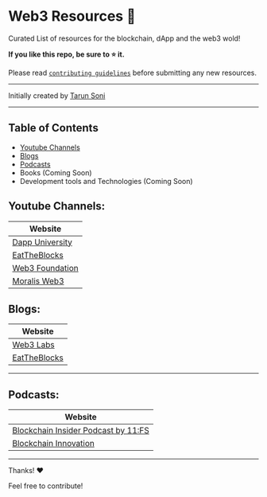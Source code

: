 # Web3 Resources 🚀

Curated List of resources for the blockchain, dApp and the web3 wold!

<b> If you like this repo, be sure to ⭐ it. </b>

Please read [`contributing guidelines`](./guidelines.md) before submitting any new resources.

---

Initially created by [Tarun Soni](https://github.com/tarun-soni)

---

## Table of Contents

- [Youtube Channels](#youtube-channels)
- [Blogs](#blogs)
- [Podcasts](#podcasts)
- Books (Coming Soon)
- Development tools and Technologies (Coming Soon)

## Youtube Channels:

| Website                                                     |
| ----------------------------------------------------------- |
| [Dapp University](https://www.youtube.com/c/DappUniversity) |
| [EatTheBlocks](https://www.youtube.com/c/EatTheBlocks)      |
| [Web3 Foundation](https://www.youtube.com/c/WEB3Foundation) |
| [Moralis Web3](https://www.youtube.com/c/MoralisWeb3)       |

## Blogs:

| Website                                       |
| --------------------------------------------- |
| [Web3 Labs](https://blog.web3labs.com/)       |
| [EatTheBlocks](https://eattheblocks.com/blog) |

---

## Podcasts:

| Website                                                                  |
| ------------------------------------------------------------------------ |
| [Blockchain Insider Podcast by 11:FS](https://bi.11fs.com)               |
| [Blockchain Innovation](https://blockchain.global/blockchain-innovation) |

---

Thanks! ❤️

Feel free to contribute!

